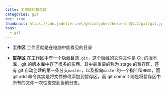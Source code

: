 ```yaml
---
title: 工作区和暂存区
categories: git
toc: true
thumbnail: https://cdn.jsdelivr.net/gh/zzhjoker/hexo-cdn@1.2/git/git.jpg
tags:
  - git
---
```


- **工作区**
  工作区就是在电脑中能看见的目录

* **暂存区**
  在工作区中有一个隐藏目录`.git`，这个隐藏的文件文件是 Git 的版本库，git 的版本库中存了很多的东西，其中最重要的称为 stage 的暂存区，还有 git 自动创建的第一条分支`master`，以及指向`master`的一个指针叫`HEAD`，而 git add 命令其实是将文件修改添加到暂存区，而 git commit 则是将暂存区中所有的文件一次性提交到当前分支。
  <!--more-->
